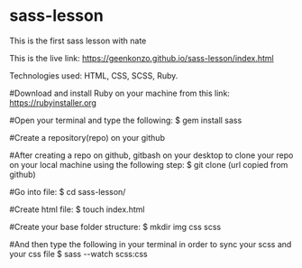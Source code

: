 # sass-lesson
This is the first sass lesson with nate 

This is the live link:  https://geenkonzo.github.io/sass-lesson/index.html

Technologies used: HTML, CSS, SCSS, Ruby.

#Download and install Ruby on your machine from this link: https://rubyinstaller.org

#Open your terminal and type the following:
$ gem install sass

#Create a repository(repo) on your github 

#After creating a repo on github, gitbash on your desktop to clone your repo on your local machine using the following step:
$ git clone (url copied from github)


#Go into file:
$ cd sass-lesson/


#Create html file:
$ touch index.html 

#Create your base folder structure:
$ mkdir img css scss

#And then type the following in your terminal in order to sync your scss and your css file
$ sass --watch scss:css


